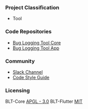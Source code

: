### Project Classification
* <i class="fas fa-tools" style="color:#233e81;"></i> Tool

### Code Repositories
* [Bug Logging Tool Core](https://github.com/OWASP/BLT)
* [Bug Logging Tool App](https://github.com/OWASP/BLT-Flutter)

### Community
* [Slack Channel](https://owasp.slack.com/messages/project-blt)
* [Code Style Guide](http://pymbook.readthedocs.io/en/latest/pep8.html)

### Licensing
BLT-Core [APGL - 3.0](https://github.com/OWASP/BLT/blob/master/LICENSE.md)
BLT-Flutter [MIT](https://github.com/OWASP/BLT-Flutter/blob/master/LICENSE.md)

